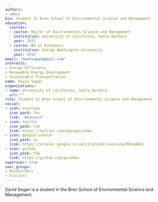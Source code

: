 ```yaml
---
authors:
- admin
bio: Student in Bren School of Environmental Science and Management
education:
  courses:
  - course: Master of Environmental Science and Management
    institution: University of California, Santa Barbara
    year: 2021
  - course: BA in Economics
    institution: George Washington University
    year: 2014
email: "davesegan@gmail.com"
interests:
- Energy Efficiency
- Renewable Energy Development
- Sustainable Transportation
name: David Segan
organizations:
- name: University of California, Santa Barbara
  url: ""
role: Student in Bren School of Environmental Science and Management
social:
- icon: envelope
  icon_pack: fas
  link: '#contact'
- icon: twitter
  icon_pack: fab
  link: https://twitter.com/GeorgeCushen
- icon: google-scholar
  icon_pack: ai
  link: https://scholar.google.co.uk/citations?user=sIwtMXoAAAAJ
- icon: github
  icon_pack: fab
  link: https://github.com/gcushen
superuser: true
user_groups:
- Researchers
- Visitors
---
```


David Segan is a student in the Bren School of Environmental Science and Management.
